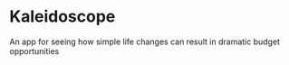 # Kaleidoscope

An app for seeing how simple life changes can result in dramatic budget opportunities